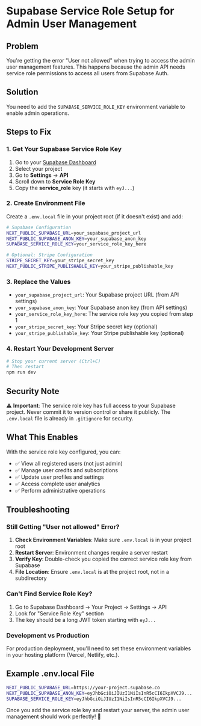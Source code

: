 # Supabase Service Role Setup for Admin User Management

## Problem
You're getting the error "User not allowed" when trying to access the admin user management features. This happens because the admin API needs service role permissions to access all users from Supabase Auth.

## Solution
You need to add the `SUPABASE_SERVICE_ROLE_KEY` environment variable to enable admin operations.

## Steps to Fix

### 1. Get Your Supabase Service Role Key

1. Go to your [Supabase Dashboard](https://supabase.com/dashboard)
2. Select your project
3. Go to **Settings** → **API**
4. Scroll down to **Service Role Key**
5. Copy the **service_role** key (it starts with `eyJ...`)

### 2. Create Environment File

Create a `.env.local` file in your project root (if it doesn't exist) and add:

```bash
# Supabase Configuration
NEXT_PUBLIC_SUPABASE_URL=your_supabase_project_url
NEXT_PUBLIC_SUPABASE_ANON_KEY=your_supabase_anon_key
SUPABASE_SERVICE_ROLE_KEY=your_service_role_key_here

# Optional: Stripe Configuration
STRIPE_SECRET_KEY=your_stripe_secret_key
NEXT_PUBLIC_STRIPE_PUBLISHABLE_KEY=your_stripe_publishable_key
```

### 3. Replace the Values

- `your_supabase_project_url`: Your Supabase project URL (from API settings)
- `your_supabase_anon_key`: Your Supabase anon key (from API settings)
- `your_service_role_key_here`: The service role key you copied from step 1
- `your_stripe_secret_key`: Your Stripe secret key (optional)
- `your_stripe_publishable_key`: Your Stripe publishable key (optional)

### 4. Restart Your Development Server

```bash
# Stop your current server (Ctrl+C)
# Then restart
npm run dev
```

## Security Note

⚠️ **Important**: The service role key has full access to your Supabase project. Never commit it to version control or share it publicly. The `.env.local` file is already in `.gitignore` for security.

## What This Enables

With the service role key configured, you can:

- ✅ View all registered users (not just admin)
- ✅ Manage user credits and subscriptions
- ✅ Update user profiles and settings
- ✅ Access complete user analytics
- ✅ Perform administrative operations

## Troubleshooting

### Still Getting "User not allowed" Error?

1. **Check Environment Variables**: Make sure `.env.local` is in your project root
2. **Restart Server**: Environment changes require a server restart
3. **Verify Key**: Double-check you copied the correct service role key from Supabase
4. **File Location**: Ensure `.env.local` is at the project root, not in a subdirectory

### Can't Find Service Role Key?

1. Go to Supabase Dashboard → Your Project → Settings → API
2. Look for "Service Role Key" section
3. The key should be a long JWT token starting with `eyJ...`

### Development vs Production

For production deployment, you'll need to set these environment variables in your hosting platform (Vercel, Netlify, etc.).

## Example .env.local File

```bash
NEXT_PUBLIC_SUPABASE_URL=https://your-project.supabase.co
NEXT_PUBLIC_SUPABASE_ANON_KEY=eyJhbGciOiJIUzI1NiIsInR5cCI6IkpXVCJ9...
SUPABASE_SERVICE_ROLE_KEY=eyJhbGciOiJIUzI1NiIsInR5cCI6IkpXVCJ9...
```

Once you add the service role key and restart your server, the admin user management should work perfectly! 🎉
